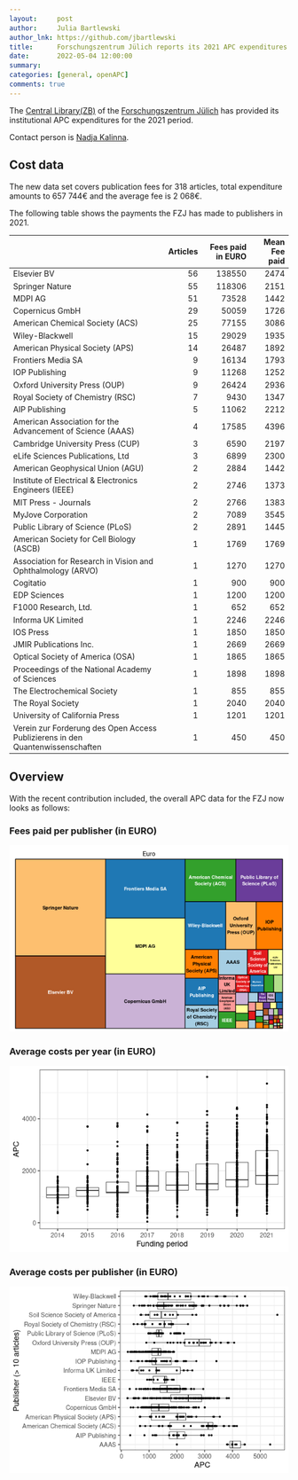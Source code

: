 ```yaml
---
layout:     post
author:     Julia Bartlewski
author_lnk: https://github.com/jbartlewski
title:      Forschungszentrum Jülich reports its 2021 APC expenditures
date:       2022-05-04 12:00:00
summary:    
categories: [general, openAPC]
comments: true
---
```





The [Central Library(ZB)](http://www.fz-juelich.de/zb/EN/Home/home_node.html) of the [Forschungszentrum Jülich](http://www.fz-juelich.de/portal/DE/Home/home_node.html) has provided its institutional APC expenditures for the 2021 period.

Contact person is [Nadja Kalinna](mailto:zb-copyright@fz-juelich.de).

## Cost data



The new data set covers publication fees for 318 articles, total expenditure amounts to 657 744€ and the average fee is 2 068€.

The following table shows the payments the FZJ has made to publishers in 2021.


|                                                                               | Articles| Fees paid in EURO| Mean Fee paid|
|:------------------------------------------------------------------------------|--------:|-----------------:|-------------:|
|Elsevier BV                                                                    |       56|            138550|          2474|
|Springer Nature                                                                |       55|            118306|          2151|
|MDPI AG                                                                        |       51|             73528|          1442|
|Copernicus GmbH                                                                |       29|             50059|          1726|
|American Chemical Society (ACS)                                                |       25|             77155|          3086|
|Wiley-Blackwell                                                                |       15|             29029|          1935|
|American Physical Society (APS)                                                |       14|             26487|          1892|
|Frontiers Media SA                                                             |        9|             16134|          1793|
|IOP Publishing                                                                 |        9|             11268|          1252|
|Oxford University Press (OUP)                                                  |        9|             26424|          2936|
|Royal Society of Chemistry (RSC)                                               |        7|              9430|          1347|
|AIP Publishing                                                                 |        5|             11062|          2212|
|American Association for the Advancement of Science (AAAS)                     |        4|             17585|          4396|
|Cambridge University Press (CUP)                                               |        3|              6590|          2197|
|eLife Sciences Publications, Ltd                                               |        3|              6899|          2300|
|American Geophysical Union (AGU)                                               |        2|              2884|          1442|
|Institute of Electrical & Electronics Engineers (IEEE)                         |        2|              2746|          1373|
|MIT Press - Journals                                                           |        2|              2766|          1383|
|MyJove Corporation                                                             |        2|              7089|          3545|
|Public Library of Science (PLoS)                                               |        2|              2891|          1445|
|American Society for Cell Biology (ASCB)                                       |        1|              1769|          1769|
|Association for Research in Vision and Ophthalmology (ARVO)                    |        1|              1270|          1270|
|Cogitatio                                                                      |        1|               900|           900|
|EDP Sciences                                                                   |        1|              1200|          1200|
|F1000 Research, Ltd.                                                           |        1|               652|           652|
|Informa UK Limited                                                             |        1|              2246|          2246|
|IOS Press                                                                      |        1|              1850|          1850|
|JMIR Publications Inc.                                                         |        1|              2669|          2669|
|Optical Society of America (OSA)                                               |        1|              1865|          1865|
|Proceedings of the National Academy of Sciences                                |        1|              1898|          1898|
|The Electrochemical Society                                                    |        1|               855|           855|
|The Royal Society                                                              |        1|              2040|          2040|
|University of California Press                                                 |        1|              1201|          1201|
|Verein zur Forderung des Open Access Publizierens in den Quantenwissenschaften |        1|               450|           450|

## Overview

With the recent contribution included, the overall APC data for the FZJ now looks as follows:

### Fees paid per publisher (in EURO)

![plot of chunk tree_fzj_2022_05_04_full](/figure/tree_fzj_2022_05_04_full-1.png)

###  Average costs per year (in EURO)

![plot of chunk box_fzj_2022_05_04_year_full](/figure/box_fzj_2022_05_04_year_full-1.png)

###  Average costs per publisher (in EURO)

![plot of chunk box_fzj_2022_05_04_publisher_full](/figure/box_fzj_2022_05_04_publisher_full-1.png)

